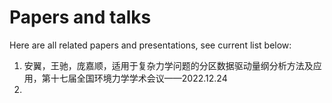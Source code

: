 # Papers and talks
Here are all related papers and presentations, see current list below:
1. 安翼，王驰，庞嘉顺，适用于复杂力学问题的分区数据驱动量纲分析方法及应用，第十七届全国环境力学学术会议——2022.12.24
2. 
